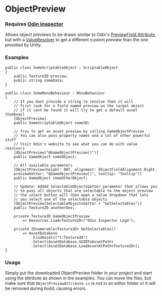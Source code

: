 # ObjectPreview

### Requires [Odin Inspector]

Allows object previews to be drawn similar to Odin's [PreviewField Attribute],
but with a [ValueResolver] to get a different custom preview than the one provided by Unity.

### Examples
```CSharp
public class SomeScriptableObject : ScriptableObject
{
    public Texture2D preview;
    public string someData;
}

public class SomeMonoBehaviour : MonoBehaviour
{
    // If you dont provide a string to resolve then it will
    // first look for a field named preview on the target object
    // if it cant be found it will try to get a default asset thumbnail
    [ObjectPreview]
    public SomeScriptableObject someSO;

    // Trys to get an asset preview by calling GameObjectPreview
    // You can also pass property names and a lot of other powerful stuff
    // Visit Odin's website to see what you can do with value resolvers
    [ObjectPreview("@GameObjectPreview()")]
    public GameObject someObject;

    // All available parameters
    [ObjectPreview(height: 80f, alignment: ObjectFieldAlignment.Right, 
    previewGetter: "@GameObjectPreview()", tooltip: "Tooltip")]
    public GameObject someOtherObject;
    
    // Update: Added SelectableObjectsGetter parameter that allows you
    // to pass all objects that are selectable to the object preview
    // the select button will then open a value dropdown that lets
    // you select one of the selectable objects
    [ObjectPreview(SelectableObjectsGetter = "GetSelectables")]
    public Texture2D anotherOne;

    private Texture2D GameObjectPreview 
        => Resources.Load<Texture2D>("Odin Inspector Logo");
        
    private IEnumerable<Texture2D> GetSelectables()
        => AssetDatabase
            .FindAssets("t:Texture2D")
            .Select(AssetDatabase.GUIDToAssetPath)
            .Select(AssetDatabase.LoadAssetAtPath<Texture2D>);
}
```

### Usage
Simply put the downloaded ObjectPreview folder in your project
and start using the attribute as shown in the examples.
You can move the files, but make sure that `ObjectPreviewAttribute.cs`
is not in an editor folder or it will be removed during build, causing errors.

[Odin Inspector]: https://odininspector.com/
[ValueResolver]: https://odininspector.com/documentation/sirenix.odininspector.editor.valueresolvers.valueresolver-1
[PreviewField Attribute]: https://odininspector.com/attributes/preview-field-attribute
